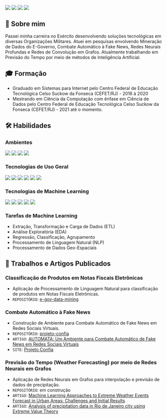 [![](https://img.shields.io/badge/sobre_mim-blue?style=for-the-badge)](#-sobre-mim)
[![](https://img.shields.io/badge/formação-blue?style=for-the-badge)](#mortar_board-formação)
[![](https://img.shields.io/badge/habilidades-blue?style=for-the-badge)](#-habilidades)
[![](https://img.shields.io/badge/Trabalhos_e_Artigos-blue?style=for-the-badge)](#scrol-trabalhos-e-artigos-publicados)


## 🧔 Sobre mim
Passei minha carreira no Exército desenvolvendo soluções tecnológicas em diversas Organizações Militares. Atuei em pesquisas envolvendo Mineração de Dados do E-Governo, Combate Automático à Fake News, Redes Neurais Profundas e Redes de Convolução em Grafos. Atualmente trabalhando em Previsão do Tempo por meio de métodos de Inteligência Artificial.

## :mortar_board: Formação
- Graduado em Sistemas para Internet pelo Centro Federal de Educação Tecnológica Celso Suckow da Fonseca (CEFET/RJ) - 2016 à 2020
- Mestrando em Ciência da Computação com ênfase em Ciência de Dados pelo Centro Federal de Educação Tecnológica Celso Suckow da Fonseca (CEFET/RJ) - 2021 até o momento.

## 🛠 Habilidades
### Ambientes
![](https://img.shields.io/badge/Linux-black?logo=linux)
![](https://img.shields.io/badge/Docker-black?logo=docker)
![](https://img.shields.io/badge/Conda-black?logo=anaconda)
![](https://img.shields.io/badge/Git/Gitflow-black?logo=git)

### Tecnologias de Uso Geral
![](https://img.shields.io/badge/Python-black?logo=python)
![](https://img.shields.io/badge/Numpy-black?logo=numpy)
![](https://img.shields.io/badge/Pandas-black?logo=pandas)
![](https://img.shields.io/badge/Geopandas-black)
![](https://img.shields.io/badge/Xarray-black)
![](https://img.shields.io/badge/MinIO-black)

### Tecnologias de Machine Learning
![](https://img.shields.io/badge/Scikit--learn-black?logo=scikitlearn)
![](https://img.shields.io/badge/Pytorch-black?logo=pytorch)
![](https://img.shields.io/badge/Pytorch--Geometric-black?logo=pytorch)
![](https://img.shields.io/badge/NetworkX-black)
![](https://img.shields.io/badge/fastText-black)

### Tarefas de Machine Learning
- Extração, Transformação e Carga de Dados (ETL)
- Análise Exploratória (EDA)
- Regressão, Classificação, Agrupamento
- Processamento de Linguagem Natural (NLP)
- Processamento de Dados Geo-Espaciais

## :scroll: Trabalhos e Artigos Publicados
### Classificação de Produtos em Notas Fiscais Eletrônicas
* Aplicação de Processamento de Linguagem Natural para classificação de produtos em Notas Fiscais Eletrônicas.
* `REPOSITÓRIO`: [e-gov-data-mining](https://github.com/ajosemf/e-gov-data-mining)

### Combate Automático à Fake News
* Construção de Ambiente para Combate Automático de Fake News em Redes Sociais Virtuais.
* `REPOSITÓRIO`: [projeto-confia](https://github.com/projeto-confia/projeto-confia)
* `ARTIGO`: [AUTOMATA: Um Ambiente para Combate Automático de Fake News em Redes Sociais Virtuais](https://doi.org/10.5753/webmedia_estendido.2022.226555)
* `SITE`: [Projeto Confia](https://www.projetoconfia.info/)

### Previsão do Tempo (Weather Forecasting) por meio de Redes Neurais em Grafos
* Aplicação de Redes Neurais em Grafos para interpolação e previsão de dados de precipitação.
* `REPOSITÓRIO`: em construção
* `ARTIGO`: [Machine Learning Approaches to Extreme Weather Events Forecast in Urban Areas: Challenges and Initial Results](https://doi.org/10.14529/jsfi220104)
* `ARTIGO`: [Analysis of precipitation data in Rio de Janeiro city using Extreme Value Theory](https://sol.sbc.org.br/index.php/sbbd_estendido/article/view/21864)
